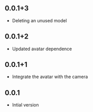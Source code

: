 ## 0.0.1+3

- Deleting an unused model

## 0.0.1+2

- Updated avatar dependence

## 0.0.1+1

- Integrate the avatar with the camera

## 0.0.1

- Intial version

